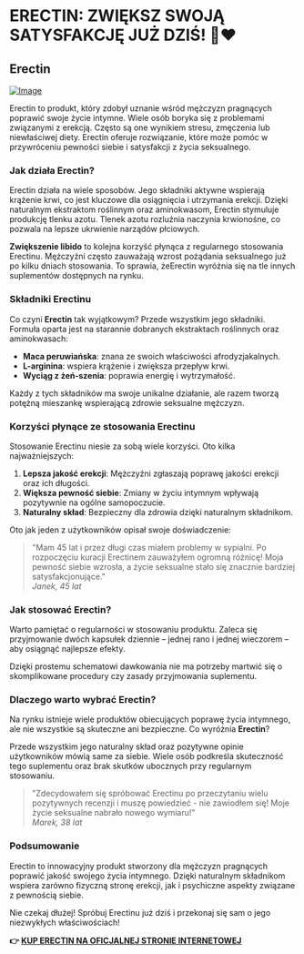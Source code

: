 # ERECTIN: ZWIĘKSZ SWOJĄ SATYSFAKCJĘ JUŻ DZIŚ! 💪❤️

## Erectin

[![Image](https://www2.sellhealth.com/256/erectin_12_1.jpg)](https://gchaffi.com/7ejC5yNa)

Erectin to produkt, który zdobył uznanie wśród mężczyzn pragnących poprawić swoje życie intymne. Wiele osób boryka się z problemami związanymi z erekcją. Często są one wynikiem stresu, zmęczenia lub niewłaściwej diety. Erectin oferuje rozwiązanie, które może pomóc w przywróceniu pewności siebie i satysfakcji z życia seksualnego.

### Jak działa Erectin?

Erectin działa na wiele sposobów. Jego składniki aktywne wspierają krążenie krwi, co jest kluczowe dla osiągnięcia i utrzymania erekcji. Dzięki naturalnym ekstraktom roślinnym oraz aminokwasom, Erectin stymuluje produkcję tlenku azotu. Tlenek azotu rozluźnia naczynia krwionośne, co pozwala na lepsze ukrwienie narządów płciowych.

**Zwiększenie libido** to kolejna korzyść płynąca z regularnego stosowania Erectinu. Mężczyźni często zauważają wzrost pożądania seksualnego już po kilku dniach stosowania. To sprawia, że ​​Erectin wyróżnia się na tle innych suplementów dostępnych na rynku.

### Składniki Erectinu

Co czyni **Erectin** tak wyjątkowym? Przede wszystkim jego składniki. Formuła oparta jest na starannie dobranych ekstraktach roślinnych oraz aminokwasach:

- **Maca peruwiańska**: znana ze swoich właściwości afrodyzjakalnych.
- **L-arginina**: wspiera krążenie i zwiększa przepływ krwi.
- **Wyciąg z żeń-szenia**: poprawia energię i wytrzymałość.

Każdy z tych składników ma swoje unikalne działanie, ale razem tworzą potężną mieszankę wspierającą zdrowie seksualne mężczyzn.

### Korzyści płynące ze stosowania Erectinu

Stosowanie Erectinu niesie za sobą wiele korzyści. Oto kilka najważniejszych:

1. **Lepsza jakość erekcji**: Mężczyźni zgłaszają poprawę jakości erekcji oraz ich długości.
2. **Większa pewność siebie**: Zmiany w życiu intymnym wpływają pozytywnie na ogólne samopoczucie.
3. **Naturalny skład**: Bezpieczny dla zdrowia dzięki naturalnym składnikom.

Oto jak jeden z użytkowników opisał swoje doświadczenie:

> "Mam 45 lat i przez długi czas miałem problemy w sypialni. Po rozpoczęciu kuracji Erectinem zauważyłem ogromną różnicę! Moja pewność siebie wzrosła, a życie seksualne stało się znacznie bardziej satysfakcjonujące."  
> *Janek, 45 lat*

### Jak stosować Erectin?

Warto pamiętać o regularności w stosowaniu produktu. Zaleca się przyjmowanie dwóch kapsułek dziennie – jednej rano i jednej wieczorem – aby osiągnąć najlepsze efekty.

Dzięki prostemu schematowi dawkowania nie ma potrzeby martwić się o skomplikowane procedury czy zasady przyjmowania suplementu.

### Dlaczego warto wybrać Erectin?

Na rynku istnieje wiele produktów obiecujących poprawę życia intymnego, ale nie wszystkie są skuteczne ani bezpieczne. Co wyróżnia **Erectin**? 

Przede wszystkim jego naturalny skład oraz pozytywne opinie użytkowników mówią same za siebie. Wiele osób podkreśla skuteczność tego suplementu oraz brak skutków ubocznych przy regularnym stosowaniu.

> "Zdecydowałem się spróbować Erectinu po przeczytaniu wielu pozytywnych recenzji i muszę powiedzieć - nie zawiodłem się! Moje życie seksualne nabrało nowego wymiaru!"  
> *Marek, 38 lat*

### Podsumowanie

Erectin to innowacyjny produkt stworzony dla mężczyzn pragnących poprawić jakość swojego życia intymnego. Dzięki naturalnym składnikom wspiera zarówno fizyczną stronę erekcji, jak i psychiczne aspekty związane z pewnością siebie.

Nie czekaj dłużej! Spróbuj Erectinu już dziś i przekonaj się sam o jego niezwykłych właściwościach!



**👉 [KUP ERECTIN NA OFICJALNEJ STRONIE INTERNETOWEJ](https://gchaffi.com/7ejC5yNa)**